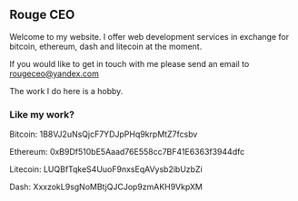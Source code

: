 ## Rouge CEO

Welcome to my website. I offer web development services in exchange for bitcoin, ethereum, dash and litecoin at the moment.

If you would like to get in touch with me please send an email to rougeceo@yandex.com

The work I do here is a hobby.

### Like my work?

Bitcoin: 1B8VJ2uNsQjcF7YDJpPHq9krpMtZ7fcsbv

Ethereum: 0xB9Df510bE5Aaad76E558cc7BF41E6363f3944dfc

Litecoin: LUQBfTqkeS4UuoF9nxsEqAVysb2ibUzbZi

Dash: XxxzokL9sgNoMBtjQJCJop9zmAKH9VkpXM
